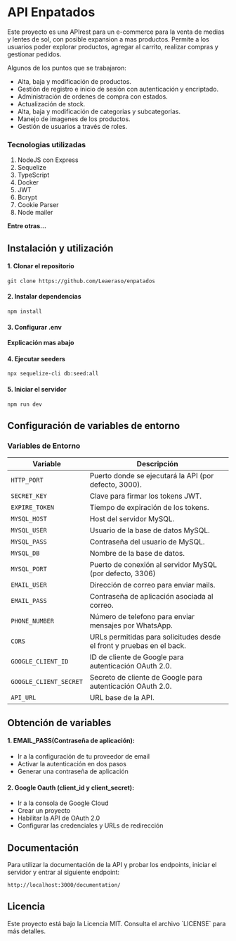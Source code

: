 # API Enpatados

Este proyecto es una APIrest para un e-commerce para la venta de medias y lentes de sol, con posible expansion a mas productos. Permite a los usuarios poder explorar productos, agregar al carrito, realizar compras y gestionar pedidos.

<p>
Algunos de los puntos que se trabajaron:
</p>

- Alta, baja y modificación de productos.
- Gestión de registro e inicio de sesión con autenticación y encriptado.
- Administración de ordenes de compra con estados.
- Actualización de stock.
- Alta, baja y modificación de categorias y subcategorias.
- Manejo de imagenes de los productos.
- Gestión de usuarios a través de roles.

### Tecnologias utilizadas
<ol>
<li>NodeJS con Express</li>
<li>Sequelize</li>
<li>TypeScript</li>
<li>Docker</li>
<li>JWT</li>
<li>Bcrypt</li>
<li>Cookie Parser</li>
<li>Node mailer</li>
</ol>

**Entre otras...**

## Instalación y utilización

#### 1. Clonar el repositorio
```
git clone https://github.com/Leaeraso/enpatados

```
#### 2. Instalar dependencias
```
npm install

```
#### 3. Configurar .env
**Explicación mas abajo**
#### 4. Ejecutar seeders
```
npx sequelize-cli db:seed:all

```
#### 5. Iniciar el servidor
```
npm run dev

```

## Configuración de variables de entorno
### Variables de Entorno

| Variable             | Descripción                                                                 |
|----------------------|-----------------------------------------------------------------------------|
| `HTTP_PORT`          | Puerto donde se ejecutará la API (por defecto, 3000).                      |
| `SECRET_KEY`         | Clave para firmar los tokens JWT.                                  |
| `EXPIRE_TOKEN`       | Tiempo de expiración de los tokens.               |
| `MYSQL_HOST`         | Host del servidor MySQL.                                              |
| `MYSQL_USER`         | Usuario de la base de datos MySQL.                                         |
| `MYSQL_PASS`         | Contraseña del usuario de MySQL.                                           |
| `MYSQL_DB`           | Nombre de la base de datos.                                                |
| `MYSQL_PORT`         | Puerto de conexión al servidor MySQL (por defecto, 3306) |
| `EMAIL_USER` | Dirección de correo para enviar mails. |
|`EMAIL_PASS` | Contraseña de aplicación asociada al correo. |
| `PHONE_NUMBER` | Número de telefono para enviar mensajes por WhatsApp. |
| `CORS` | URLs permitidas para solicitudes desde el front y pruebas en el back. |
| `GOOGLE_CLIENT_ID` | ID de cliente de Google para autenticación OAuth 2.0. |
| `GOOGLE_CLIENT_SECRET` | Secreto de cliente de Google para autenticación OAuth 2.0. |
| `API_URL` | URL base de la API. |

## Obtención de variables
#### 1. EMAIL_PASS(Contraseña de aplicación):
- Ir a la configuración de tu proveedor de email
- Activar la autenticación en dos pasos
- Generar una contraseña de aplicación
#### 2. Google Oauth (client_id y client_secret):
- Ir a la consola de Google Cloud
- Crear un proyecto
- Habilitar la API de OAuth 2.0
- Configurar las credenciales y URLs de redirección

## Documentación
<p>
Para utilizar la documentación de la API y probar los endpoints, iniciar el servidor y entrar al siguiente endpoint:

```
http://localhost:3000/documentation/

```
</p>

## Licencia

<p>
Este proyecto está bajo la Licencia MIT. Consulta el archivo `LICENSE` para más detalles.

</p>

